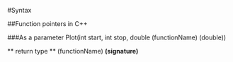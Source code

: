 #Syntax

##Function pointers in C++

###As a parameter
Plot(int start, int stop, double (functionName) (double))

** return type ** (functionName) **(signature)**
